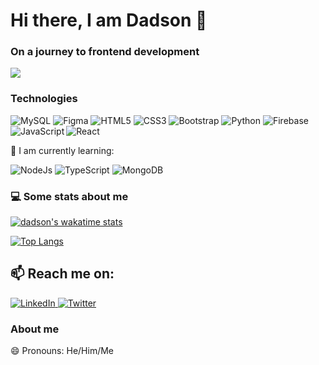 # Hi there, I am Dadson 👋
### On a journey to frontend development
<p>
<img   src="https://github-readme-stats.vercel.app/api?username=papakowdadson&show_icons=true&theme=radical"/>
<!-- <img src="https://github-readme-stats.vercel.app/api/top-langs/?username=pee47kay&layout=compact"/> -->
</p>

### Technologies
<p>
<img  alt="MySQL" src="https://img.shields.io/badge/mysql-%2300f.svg?style=for-the-badge&logo=mysql&logoColor=white"/>

<!--
<img  alt="Adobe Photoshop" src="https://img.shields.io/badge/adobe%20photoshop-%2331A8FF.svg?style=for-the-badge&logo=adobe%20photoshop&logoColor=white"/>
-->
<img  alt="Figma" src="https://img.shields.io/badge/figma-%23F24E1E.svg?style=for-the-badge&logo=figma&logoColor=white"/>

<img  alt="HTML5" src="https://img.shields.io/badge/html5-%23E34F26.svg?style=for-the-badge&logo=html5&logoColor=white"/>

<img  alt="CSS3" src="https://img.shields.io/badge/css3-%231572B6.svg?style=for-the-badge&logo=css3&logoColor=white"/>

<img  alt="Bootstrap" src="https://img.shields.io/badge/bootstrap-%23563D7C.svg?style=for-the-badge&logo=bootstrap&logoColor=white"/>

<img  alt="Python" src="https://img.shields.io/badge/python-3670A0?style=for-the-badge&logo=python&logoColor=ffdd54"/>

<img  alt="Firebase" src="https://img.shields.io/badge/firebase-%23039BE5.svg?style=for-the-badge&logo=firebase"/>
  
<img  alt="React" src="https://img.shields.io/badge/react-%2320232a.svg?style=for-the-badge&logo=react&logoColor=%2361DAFB"/>
  
<img align="left" alt="JavaScript" src="https://img.shields.io/badge/javascript-%23323330.svg?style=for-the-badge&logo=javascript&logoColor=%23F7DF1E"/>


  
  
</p>

🌱 I am currently learning: 

<p>
  
<img  alt="NodeJs" src="https://img.shields.io/badge/Nodejs-%2320232a.svg?style=for-the-badge&logo=nodejs&logoColor=%2361DAFB"/>
<img  alt="TypeScript" src="https://img.shields.io/badge/TypeScript-%2320232a.svg?style=for-the-badge&logo=TypeScript&logoColor=%2361DAFB"/>
<img  alt="MongoDB" src="https://img.shields.io/badge/MongoDB-%2320232a.svg?style=for-the-badge&logo=MongoDB&logoColor=%2361DAFB"/>

</p>

### 💻 Some stats about me
<p>
  
[![dadson's wakatime stats](https://github-readme-stats.vercel.app/api/wakatime?username=papakowdadson&count_private=true&theme=cobalt&langs_count=10)](https://github.com/papakowdadson)

  [![Top Langs](https://github-readme-stats.vercel.app/api/top-langs/?username=papakowdadson&lang_count=10&theme=cobalt)](https://github.com/papakowdadson)
</p>



## 📫 Reach me on:
<a href="https://www.linkedin.com/in/papa-kow-dadson-57b80b182">
  <img alt=LinkedIn src="https://img.shields.io/badge/linkedin-%230077B5.svg?style=for-the-badge&logo=linkedin&logoColor=white"/>
</a>
<a href="https://twitter.com/papadadson56">
  <img alt=Twitter src="https://img.shields.io/badge/Twitter-%231DA1F2.svg?style=for-the-badge&logo=Twitter&logoColor=white"/>
</a>


### About me
😄 Pronouns: He/Him/Me

<!--
**pee47kay/pee47kay** is a ✨ _special_ ✨ repository because its `README.md` (this file) appears on your GitHub profile.

Here are some ideas to get you started:

- 🔭 I’m currently working on ...
- 🌱 I’m currently learning ...
- 👯 I’m looking to collaborate on ...
- 🤔 I’m looking for help with ...
- 💬 Ask me about ...
- 📫 How to reach me: ...
- 😄 Pronouns: ...
- ⚡ Fun fact: ...
-->
